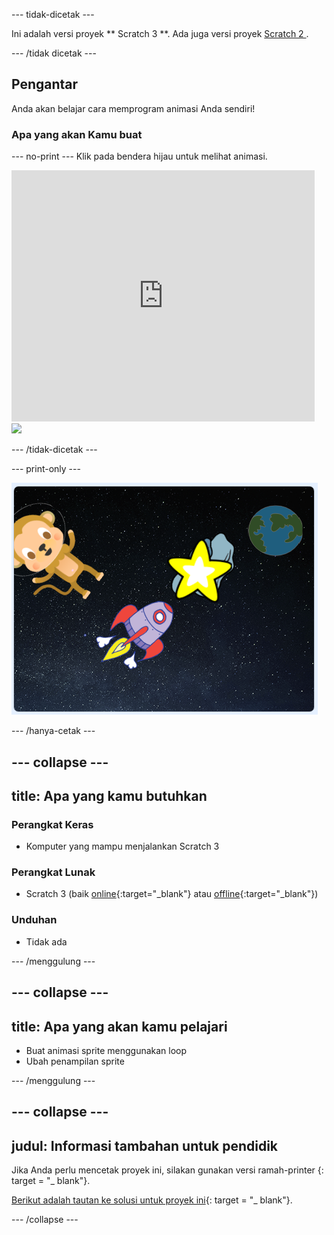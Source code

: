\--- tidak-dicetak \---

Ini adalah versi proyek ** Scratch 3 **. Ada juga versi proyek [ Scratch 2 ](https://projects.raspberrypi.org/en/projects/lost-in-space-scratch2).

\--- /tidak dicetak \---

## Pengantar

Anda akan belajar cara memprogram animasi Anda sendiri!

### Apa yang akan Kamu buat

\--- no-print \--- Klik pada bendera hijau untuk melihat animasi.

<div class="scratch-preview">
  <iframe allowtransparency="true" width="485" height="402" src="https://scratch.mit.edu/projects/embed/276873231/?autostart=false" frameborder="0" scrolling="no"></iframe>
  <img src="images/space-final.png">
</div>

\--- /tidak-dicetak \---

\--- print-only \---

![Selesaikan proyek](images/showcase_static.png)

\--- /hanya-cetak \---

## \--- collapse \---

## title: Apa yang kamu butuhkan

### Perangkat Keras

+ Komputer yang mampu menjalankan Scratch 3

### Perangkat Lunak

+ Scratch 3 (baik [online](http://rpf.io/scratchon){:target="_blank"} atau [offline](http://rpf.io/scratchoff){:target="_blank"})

### Unduhan

+ Tidak ada

\--- /menggulung \---

## \--- collapse \---

## title: Apa yang akan kamu pelajari

+ Buat animasi sprite menggunakan loop
+ Ubah penampilan sprite

\--- /menggulung \---

## \--- collapse \---

## judul: Informasi tambahan untuk pendidik

Jika Anda perlu mencetak proyek ini, silakan gunakan versi ramah-printer [](https://projects.raspberrypi.org/en/projects/lost-in-space/print){: target = "_ blank"}.

[Berikut adalah tautan ke solusi untuk proyek ini](http://rpf.io/p/en/lost-in-space-get){: target = "_ blank"}.

\--- /collapse \---